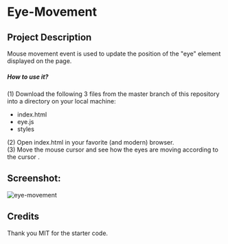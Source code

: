 # Eye-Movement

## Project Description

Mouse movement event is used to update the position of the "eye" element displayed on the page.

##### How to use it?
(1) Download the following 3 files from the master branch of this repository into a directory on your local machine:
<ul>
  <li>index.html</li>
  <li>eye.js</li>
  <li>styles</li>
</ul>
(2) Open index.html in your favorite (and modern) browser.
<br>
(3) Move the mouse cursor and see how the eyes are moving according to the cursor . 

Screenshot:
--------------------
![eye-movement](https://user-images.githubusercontent.com/15187270/112936918-8b0c2a80-90db-11eb-9781-64093b9a93b0.JPG)


<h2>Credits</h2>
Thank you MIT for the starter code.

